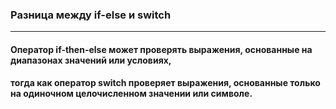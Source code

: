 ### Разница между if-else и switch
***
#### Оператор if-then-else может проверять выражения, основанные на диапазонах значений или условиях,
#### тогда как оператор switch проверяет выражения, основанные только на одиночном целочисленном значении или символе.